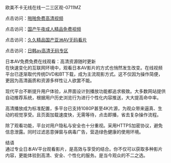 欧美不卡无线在线一二三区观-0711MZ

点击访问：<a href="https://heiliaowt0d7p.pages.dev">啪啪免费高清视频</a>

点击访问：<a href="https://heiliaoxwd5i8.pages.dev">国产午夜成人精品免费视频</a>

点击访问：<a href="https://heiliaozj3tjd.pages.dev">久久精品国产亚洲AV无码看片</a>

点击访问：<a href="https://heiliaowzu4ur.pages.dev">日韩av高清无码专区</a>

日本AV免费免费在线观看：高清资源随时更新  
在快速变化的互联网环境中，观看日本AV影片的方式也悄然发生改变。在线视频平台已逐渐取代传统DVD和BT下载，成为主流观影方式。这不仅因为操作简便，更因为高清画质和资源多样性让人欲罢不能。

现代平台不断提升用户体验，从界面设计到播放功能都追求极致。大多数网站提供自动推荐系统，根据用户历史浏览行为进行个性化内容推送，大大提高命中率。

高清播放成为标准配置，多平台已支持1080P甚至4K片源，为观众带来逼真、生动的视觉享受。且页面加载速度快，无需等待，点击即播，省去复杂操作流程。

除了观看功能，平台对用户隐私与安全也十分重视。采用HTTPS加密协议，避免信息泄露。同时过滤恶意弹窗与病毒广告，营造绿色健康的使用环境。

结语  
通过专业日本AV平台观看影片，是高效与享受的结合。你不仅可以获取多种影片内容，更能体验到高清、安全、个性化的服务。是当今观众的不二之选。

<span style="display:none;">[Canonical link]( https://github.com/sisi40444/abcav09)</span>
